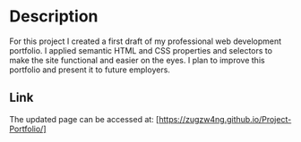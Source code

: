 # Description

For this project I created a first draft of my professional web development portfolio.
I applied semantic HTML and CSS properties and selectors to make the site functional and easier on the eyes. I plan to improve this portfolio and present it to future employers.

## Link

The updated page can be accessed at: [https://zugzw4ng.github.io/Project-Portfolio/]
